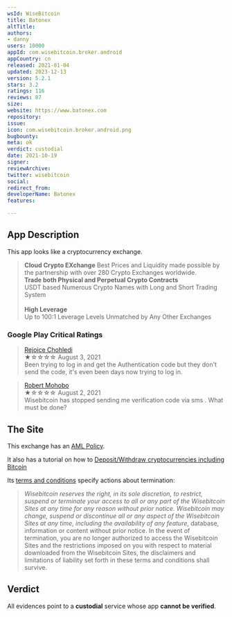 ```yaml
---
wsId: WiseBitcoin
title: Batonex
altTitle: 
authors:
- danny
users: 10000
appId: com.wisebitcoin.broker.android
appCountry: cn
released: 2021-01-04
updated: 2023-12-13
version: 5.2.1
stars: 3.2
ratings: 116
reviews: 87
size: 
website: https://www.batonex.com
repository: 
issue: 
icon: com.wisebitcoin.broker.android.png
bugbounty: 
meta: ok
verdict: custodial
date: 2021-10-19
signer: 
reviewArchive: 
twitter: wisebitcoin
social: 
redirect_from: 
developerName: Batonex
features: 

---
```


## App Description

This app looks like a cryptocurrency exchange. 

> **Cloud Crypto EXchange**
Best Prices and Liquidity made possible by the partnership with over 280 Crypto Exchanges worldwide.<br>
**Trade both Physical and Perpetual Crypto Contracts**<br>
USDT based Numerous Crypto Names with Long and Short Trading System<br><br>
**High Leverage**<br>
Up to 100:1 Leverage Levels Unmatched by Any Other Exchanges

### Google Play Critical Ratings

> [Rejoice Chohledi](https://play.google.com/store/apps/details?id=com.wisebitcoin.broker.android&reviewId=gp%3AAOqpTOEp2Lh8KZIbnsrDBf-UV3sT1sV58rjfLiWrX42gB1d-gcw2QKuPOYlq8jnKMwfnC4FNSwjb7q0c8aZQiCk)<br>
  ★☆☆☆☆ August 3, 2021 <br>
       Been trying to log in and get the Authentication code but they don't send the code, it's even been days now trying to log in.
       
> [Robert Mohobo](https://play.google.com/store/apps/details?id=com.wisebitcoin.broker.android&reviewId=gp%3AAOqpTOFdky3Qo_P3Bj01yH7L1ZThcV4t8lmv9dqOcbAlpJTR8-mBPSsLT0neq4lJANVwg01ZbSFCd3X6wFwjLSI)<br>
  ★☆☆☆☆ August 2, 2021 <br>
       Wisebitcoin has stopped sending me verification code via sms . What must be done?

## The Site

This exchange has an [AML Policy](https://www.wisebitcoin.com/about/aml-policy). 

It also has a tutorial on how to [Deposit/Withdraw cryptocurrencies including Bitcoin](https://www.wisebitcoin.com/user-guide/deposit-procedure)

Its [terms and conditions](https://www.wisebitcoin.com/about/terms) specify actions about termination:

> _Wisebitcoin reserves the right, in its sole discretion, to restrict, suspend or terminate your access to all or any part of the Wisebitcoin Sites at any time for any reason without prior notice. Wisebitcoin may change, suspend or discontinue all or any aspect of the Wisebitcoin Sites at any time, including the availability of any feature_, database, information or content without prior notice. In the event of termination, you are no longer authorized to access the Wisebitcoin Sites and the restrictions imposed on you with respect to material downloaded from the Wisebitcoin Sites, the disclaimers and limitations of liability set forth in these terms and conditions shall survive. 

## Verdict

All evidences point to a **custodial** service whose app **cannot be verified**.
